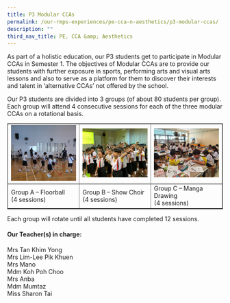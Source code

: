 ```yaml
---
title: P3 Modular CCAs
permalink: /our-rmps-experiences/pe-cca-n-aesthetics/p3-modular-ccas/
description: ""
third_nav_title: PE, CCA &amp; Aesthetics
---
```

<p>As part of a holistic education, our P3 students get to participate in Modular CCAs in Semester 1. The objectives of Modular CCAs are to provide our students with further exposure in sports, performing arts and visual arts lessons and also to serve as a platform for them to discover their interests and talent in ‘alternative CCAs’ not offered by the school.</p>
<p>Our P3 students are divided into 3 groups (of about 80 students per group). Each group will attend 4 consecutive sessions for each of the three modular CCAs on a rotational basis.</p>
<table style="border-collapse: collapse; width: 100%;" border="1">
<tbody>
<tr>
<td style="width: 33.3333%;"><img src="/images/p3a.jpg"></td>
<td style="width: 33.3333%;"><img src="/images/p3b.jpg"></td>
<td style="width: 33.3333%;"><img src="/images/p3c.jpg"></td>
</tr>
<tr>
<td style="width: 33.3333%;">Group A – Floorball<br>(4 sessions)</td>
<td style="width: 33.3333%;">Group B – Show Choir<br>(4 sessions)</td>
<td style="width: 33.3333%;">Group C – Manga Drawing<br>(4 sessions)</td>
</tr>
</tbody>
</table>
<p>Each group will rotate until all students have completed 12 sessions.</p>
<h4><strong>Our Teacher(s) in charge:</strong></h4>
<p>Mrs Tan Khim Yong<br>Mrs Lim-Lee Pik Khuen<br>Mrs Mano<br>Mdm Koh Poh Choo<br>Mrs Anba<br>Mdm Mumtaz<br>Miss Sharon Tai</p>